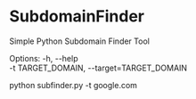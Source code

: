 # SubdomainFinder
Simple Python Subdomain Finder Tool

Options:
  -h, --help            
  -t TARGET_DOMAIN, --target=TARGET_DOMAIN
  
  python subfinder.py -t google.com
